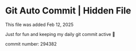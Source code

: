 # Git Auto Commit | Hidden File

This file was added Feb 12, 2025

Just for fun and keeping my daily git commit active 🤪

commit number: 294382
